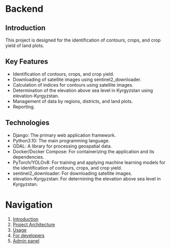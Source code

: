 # Backend

## Introduction

This project is designed for the identification of contours, crops, and crop yield of land plots.

## Key Features

- Identification of contours, crops, and crop yield.
- Downloading of satellite images using sentinel2_downloader.
- Calculation of indices for contours using satellite images.
- Determination of the elevation above sea level in Kyrgyzstan using elevation-Kyrgyzstan.
- Management of data by regions, districts, and land plots.
- Reporting.

## Technologies

- Django: The primary web application framework.
- Python3.10: The main programming language.
- GDAL: A library for processing geospatial data.
- Docker/Docker Compose: For containerizing the application and its dependencies.
- PyTorch/YOLOv8: For training and applying machine learning models for the identification of contours, crops, and crop
  yield.
- sentinel2_downloader: For downloading satellite images.
- elevation-Kyrgyzstan: For determining the elevation above sea level in Kyrgyzstan.

# Navigation

1. [Introduction](/README.md)
2. [Project Architecture](/docs/project_architecture.md)
3. [Usage](/docs/USAGE.md)
4. [For developers](/docs/for_developer/)
5. [Admin panel](/docs/admin/)

